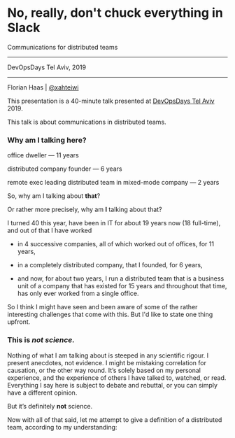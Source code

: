 # No, really, don't chuck everything in Slack
Communications for distributed teams

* * *

DevOpsDays Tel Aviv, 2019

* * *

Florian Haas | [@xahteiwi](https://twitter.com/xahteiwi)

<!-- Note -->
This presentation is a 40-minute talk presented at [DevOpsDays Tel
Aviv](https://devopsdaystlv.com/) 2019.

This talk is about communications in distributed teams.


### Why am I talking here?

office dweller — 11 years <!-- .element: class="fragment" -->

distributed company founder — 6 years <!-- .element: class="fragment" -->

remote exec leading distributed team in mixed-mode company — 2 years <!-- .element: class="fragment" -->

<!-- Note -->
So, why am I talking about **that**?

Or rather more precisely, why am **I** talking about that?

I turned 40 this year, have been in IT for about 19 years now (18
full-time), and out of that I have worked

* in 4 successive companies, all of which worked out of offices,
  for 11 years, 

* in a completely distributed company, that I founded, for 6 years,

* and now, for about two years, I run a distributed team that
  is a business unit of a company that has existed for 15 years and
  throughout that time, has only ever worked from a single office.

So I think I might have seen and been aware of some of the rather
interesting challenges that come with this. But I'd like to state one
thing upfront.


### This is _not science._

<!-- Note -->
Nothing of what I am talking about is steeped in any scientific
rigour. I present anecdotes, not evidence. I might be mistaking
correlation for causation, or the other way round. It’s solely based
on my personal experience, and the experience of others I have talked
to, watched, or read. Everything I say here is subject to debate and
rebuttal, or you can simply have a different opinion.

But it’s definitely **not** science.

Now with all of that said, let me attempt to give a definition of a
distributed team, according to my understanding:
